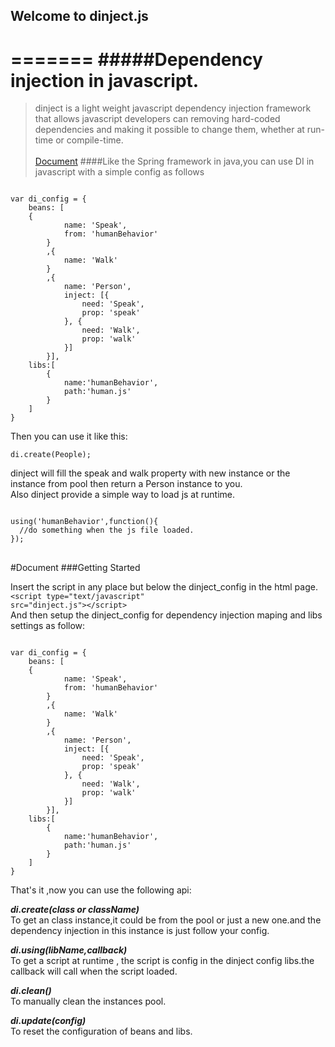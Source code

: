 ## Welcome to dinject.js

=======
#####Dependency injection in javascript.
=======
>dinject is a light weight javascript dependency injection framework that allows javascript developers can removing hard-coded dependencies and making it possible to change them, whether at run-time or compile-time.
<br/><br/>
[Document](https://github.com/squarepants/dinject/edit/master/README.md#document)
####Like the Spring framework in java,you can use DI in javascript with a simple config as follows
<pre><code>
var di_config = {
    beans: [
    {
		    name: 'Speak',
		    from: 'humanBehavior'
		}
		,{	
		    name: 'Walk'
		}
		,{
		    name: 'Person',
		    inject: [{
		        need: 'Speak',
		        prop: 'speak'
		    }, {
		        need: 'Walk',
		        prop: 'walk'
		    }]
		}],
    libs:[
    	{
    		name:'humanBehavior',
    		path:'human.js'
    	}
    ]
}
</code></pre>

Then you can use it like this:
<pre><code>di.create(People);</code></pre>

dinject will fill the speak and walk property with new instance or the instance from pool then return a Person instance to you.
<br/>
Also dinject provide a simple way to load js at runtime.
<pre>
<code>
using('humanBehavior',function(){
  //do something when the js file loaded.
});
</code>
</pre>
#Document
###Getting Started

Insert the script in any place but below the dinject_config in the html page.
<code>\<script type="text/javascript" src="dinject.js"\>\</script\></code><br/>
And then setup the dinject_config for dependency injection maping and libs settings as follow:
<pre><code>
var di_config = {
    beans: [
    {
		    name: 'Speak',
		    from: 'humanBehavior'
		}
		,{	
		    name: 'Walk'
		}
		,{
		    name: 'Person',
		    inject: [{
		        need: 'Speak',
		        prop: 'speak'
		    }, {
		        need: 'Walk',
		        prop: 'walk'
		    }]
		}],
    libs:[
    	{
    		name:'humanBehavior',
    		path:'human.js'
    	}
    ]
}
</code></pre>
That's it ,now you can use the following api:

***di.create(class or className)***
<br/>
To get an class instance,it could be from the pool or just a new one.and the dependency injection in this instance is just follow your config.


***di.using(libName,callback)***
<br/>
To get a script at runtime , the script is config in the dinject config libs.the callback will call when the script loaded.

***di.clean()***
<br/>
To manually clean the instances pool.

***di.update(config)***
<br/>
To reset the configuration of beans and libs.

